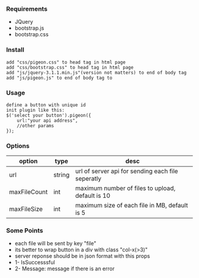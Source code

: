 
### Requirements

* JQuery
* bootstrap.js
* bootstrap.css

### Install
```
add "css/pigeon.css" to head tag in html page
add "css/bootstrap.css" to head tag in html page
add "js/jquery-3.1.1.min.js"(version not matters) to end of body tag
add "js/pigeon.js" to end of body tag to
```
### Usage
```
define a button with unique id
init plugin like this: 
$('select your button').pigeon({
    url:"your api address",
    //other params
});
```

### Options

| option | type | desc |
| --- | --- |--- |
|  url | string |  url of server api for sending each file seperatly
| maxFileCount | int | maximum number of files to upload, default is 10 |
| maxFileSize | int | maximum size of each file in MB, default is 5 |

### Some Points

* each file will be sent by key "file"
* its better to wrap button in a div with class "col-x(>3)"
* server reponse should be in json format with this props
* 1- IsSuccesssful
* 2- Message: message if there is an error
